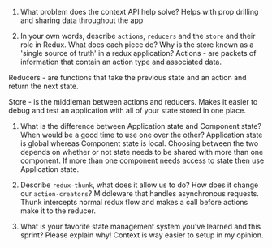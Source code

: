 1. What problem does the context API help solve?
Helps with prop drilling and sharing data throughout the app

1. In your own words, describe `actions`, `reducers` and the `store` and their role in Redux. What does each piece do? Why is the store known as a 'single source of truth' in a redux application?
Actions - are packets of information that contain an action type and associated data.

Reducers - are functions that take the previous state and an action and return the next state.

Store - is the middleman between actions and reducers. Makes it easier to debug and test an application with all of your state stored in one place.

1. What is the difference between Application state and Component state? When would be a good time to use one over the other?
Application state is global whereas Component state is local. Choosing between the two depends on whether or not state needs to be shared with more than one component. If more than one component needs access to state then use Application state.

1. Describe `redux-thunk`, what does it allow us to do? How does it change our `action-creators`?
Middleware that handles asynchronous requests. Thunk intercepts normal redux flow and makes a call before actions make it to the reducer.

1. What is your favorite state management system you've learned and this sprint? Please explain why!
Context is way easier to setup in my opinion.
